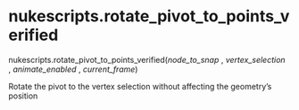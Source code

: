 # nukescripts.rotate_pivot_to_points_verified
nukescripts.rotate_pivot_to_points_verified(_node_to_snap_ , _vertex_selection_ , _animate_enabled_ , _current_frame_)

Rotate the pivot to the vertex selection without affecting the geometry’s position